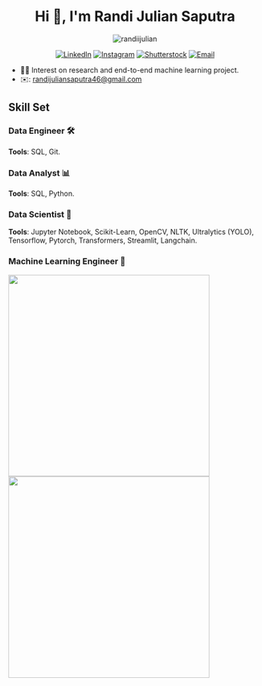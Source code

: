 
<h1 align="center">Hi 👋, I'm Randi Julian Saputra</h1>
<!-- <h3 align="center">Full Stack Machine learning Engineer!</h3>
<p align="center">In the last 3 years, I've focused on developing my interest and career in the data and machine learning field 😄</p> -->

<p align="center"> <img src="https://komarev.com/ghpvc/?username=randiijulian&label=Profile%20views&color=0e75b6&style=flat" alt="randiijulian" /> </p>
<p align="center"> </p>
<p align="center">
  <a href="https://www.linkedin.com/in/randijulian"><img src="https://img.shields.io/badge/LinkedIn-Profile-blue?logo=linkedin" alt="LinkedIn"></a>
  <a href="https://www.instagram.com/randiijulian"><img src="https://img.shields.io/badge/Instagram-Follow%20Me-orange?style=flat&logo=instagram" alt="Instagram"></a>
  <a href="https://www.shutterstock.com/g/randijulian"><img src="https://img.shields.io/badge/Shutterstock-Portfolio-orange?logo=shutterstock" alt="Shutterstock"></a>
  <a href="mailto:randijuliansaputra46@gmail.com"><img src="https://img.shields.io/badge/Email-Me-brightgreen?style=flat&logo=gmail" alt="Email"></a>
</p>

- 🕵🏻 Interest on research and end-to-end machine learning project.
- ✉️: [randijuliansaputra46@gmail.com](randijuliansaputra46@gmail.com)
<!-- - more details about my journey in the machine learning field could you read [here](https://www.dicoding.com/users/randijulian) -->

## **Skill Set**

### Data Engineer 🛠️
**Tools**: SQL, Git.

### Data Analyst 📊
**Tools**: SQL, Python.

### Data Scientist 🧬
**Tools**: Jupyter Notebook, Scikit-Learn, OpenCV, NLTK, Ultralytics (YOLO), Tensorflow, Pytorch, Transformers, Streamlit, Langchain.

### Machine Learning Engineer 🤖
<!-- **Tools**: Git, FastAPI, Docker, Linux, BentoML, ML-Flow, Model Arts (Huawei Cloud). -->

<p><img align="left" src="https://github-readme-stats.vercel.app/api/top-langs/?username=randiijulian&show_icons=true&layout=compact&theme=synthwave&hide=html,css" width = "400" height = "400"/></p>
<p><img align="center" src="https://github-readme-stats.vercel.app/api?username=randiijulian&show_icons=true&theme=synthwave" width = "400" height = "400"/></p>


<!--📫 How to reach me: 
randijuliansaputra46@gmail.com

Here are some ideas to get you started:

- 🔭 I’m currently working on ...
- 🌱 I’m currently learning ...
- 👯 I’m looking to collaborate on ...
- 🤔 I’m looking for help with ...
- 💬 Ask me about ..
-->
